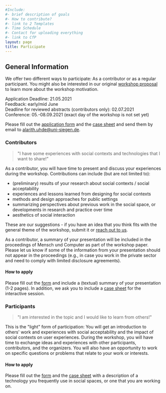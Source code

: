 ```yaml
---
#Include:
#- brief description of goals
#- How to contribute?
#- link to 2 Templates
#- Time Schedule
#- Contact for uploading everything
#- link to CfP
layout: page
title: Participate
---
```


## General Information

We offer two different ways to participate: As a contributor or as a regular
participant. You might also be interested in our original [workshop
proposal](/aips/assets/proposal.pdf) to learn more about the workshop
motivation.

<p>Application Deadline: 21.05.2021<br>
Feedback: early/mid June<br>
Deadline for reviewed abstracts (contributors only): 02.07.2021<br>
Conference: 05.-08.09.2021 (exact day of the workshop is not set yet)</p>

Please fill out the [application form](/aips/assets/ApplicationForm.docx) and
the [case sheet](/aips/assets/CaseSheet.docx) and send them by email to
[alarith.uhde@uni-siegen.de](mailto:alarith.uhde@uni-siegen.de).

### Contributors

>"I have some experiences with social contexts and technologies that I want to
>share!"

As a contributor, you will have time to present and discuss your experiences
during the workshop. Contributions can include (but are not limited to):

* (preliminary) results of your research about social contexts / social
  acceptability
* experiences and lessons learned from designing for social contexts
* methods and design approaches for public settings
* summarizing perspectives about previous work in the social space, or
  developments in research and practice over time
* aesthetics of social interaction

These are our suggestions - if you have an idea that you think fits with the
general theme of the workshop, submit it or [reach out to
us](/aips/contact.html).

As a contributor, a summary of your presentation will be included in the
proceedings of Mensch und Computer as part of the workshop paper. Please let us
know if some of the information from your presentation should not appear in the
proceedings (e.g., in case you work in the private sector and need to comply with limited disclosure agreements).

#### How to apply

Please fill out the [form](/aips/assets/ApplicationForm.docx) and include
a (textual) summary of your presentation (1-2 pages). In addition, we ask you
to include a [case sheet](/aips/assets/CaseSheet.docx) for the interactive
session.

### Participants

>"I am interested in the topic and I would like to learn from others!"

This is the "light" form of participation: You will get an introduction to
others' work and experiences with social acceptability and the impact of social
contexts on user experiences. During the workshop, you will have time to
exchange ideas and experiences with other participants, contributors, and the
organizers. You will also have an opportunity to work on specific questions or
problems that relate to your work or interests.

#### How to apply

Please fill out the [form](/aips/assets/ApplicationForm.docx) and the [case
sheet](/aips/assets/CaseSheet.docx) with a description of a technology you
frequently use in social spaces, or one that you are working on.
